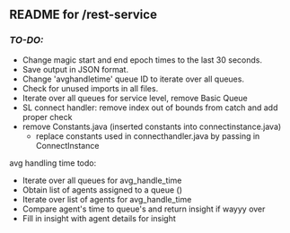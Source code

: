 ## README for /rest-service

### _TO-DO:_

- Change magic start and end epoch times to the last 30 seconds.
- Save output in JSON format.
- Change 'avghandletime' queue ID to iterate over all queues.
- Check for unused imports in all files.
- Iterate over all queues for service level, remove Basic Queue
- SL connect handler: remove index out of bounds from catch and add proper check
- remove Constants.java (inserted constants into connectinstance.java)
  - replace constants used in connecthandler.java by passing in ConnectInstance

avg handling time todo:
- Iterate over all queues for avg_handle_time
- Obtain list of agents assigned to a queue ()
- Iterate over list of agents for avg_handle_time
- Compare agent's time to queue's and return insight if wayyy over
- Fill in insight with agent details for insight